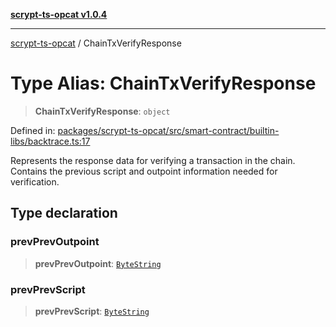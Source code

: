 [**scrypt-ts-opcat v1.0.4**](../README.md)

***

[scrypt-ts-opcat](../README.md) / ChainTxVerifyResponse

# Type Alias: ChainTxVerifyResponse

> **ChainTxVerifyResponse**: `object`

Defined in: [packages/scrypt-ts-opcat/src/smart-contract/builtin-libs/backtrace.ts:17](https://github.com/OPCAT-Labs/ts-tools/blob/528986f3e4ac436a160988491680cf191c0bf231/packages/scrypt-ts-opcat/src/smart-contract/builtin-libs/backtrace.ts#L17)

Represents the response data for verifying a transaction in the chain.
Contains the previous script and outpoint information needed for verification.

## Type declaration

### prevPrevOutpoint

> **prevPrevOutpoint**: [`ByteString`](ByteString.md)

### prevPrevScript

> **prevPrevScript**: [`ByteString`](ByteString.md)
